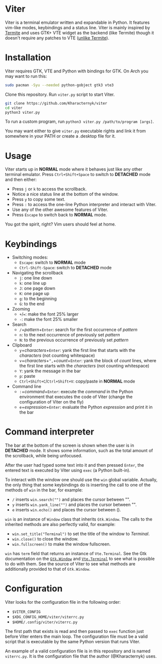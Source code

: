 # Viter
Viter is a terminal emulator written and expandable in Python. It features vim-like modes, keybindings and a status line. Viter is mainly inspired by [Termite](https://github.com/thestinger/termite) and uses GTK+ VTE widget as the backend (like Termite) though it doesn't require any patches to VTE ([unlike Termite](https://github.com/thestinger/termite#dependencies)).

# Installation
Viter requires GTK, VTE and Python with bindings for GTK. On Arch you may want to run this:
```bash
sudo pacman -Syu --needed python-gobject gtk3 vte3
```
Clone this repository. Run `viter.py` script to start Viter.
```bash
git clone https://github.com/Kharacternyk/viter
cd viter
python3 viter.py
```
To run a custom program, run `python3 viter.py /path/to/program [args]`.

You may want either to give `viter.py` executable rights and link it from somewhere in your PATH or create a .desktop file for it.

# Usage
Viter starts up in **NORMAL** mode where it behaves just like any other terminal emulator. Press `Ctrl+Shift+Space` to switch to **DETACHED** mode and then either:
- Press `j` or `k` to access the scrollback.
- Notice a nice status line at the bottom of the window.
- Press `y` to copy some text.
- Press `:` to access the one-line Python interpreter and interact with Viter.
- Use any of the other awesome features of Viter.
- Press `Escape` to switch back to **NORMAL** mode.

You got the spirit, right? Vim users should feel at home.

# Keybindings
- Switching modes:
    - `Escape`: switch to **NORMAL** mode
    - `Ctrl-Shift-Space`: switch to **DETACHED** mode
- Navigating the scrollback
    - `j`: one line down
    - `k`: one line up
    - `J`: one page down
    - `K`: one page up
    - `g`: to the beginning
    - `G`: to the end
- Zooming
    - `+`/`=`: make the font 25% larger
    - `-`: make the font 25% smaller
- Search
    - `/`+_pattern_+`Enter`: search for the first occurrence of _pattern_
    - `n`: to the next occurrence of previously set _pattern_
    - `N`: to the previous occurrence of previously set _pattern_
- Clipboard
    - `y`+_characters_+`Enter`: yank the first line that starts with the _characters_ (not counting whitespace)
    - `v`+_characters_+`",`+_count_+`Enter`: yank the block of _count_ lines, where the first line starts with the _characters_ (not counting whitespace)
    - `Y`: yank the message in the bar
    - `p`: paste
    - `Ctrl+Shift+C`/`Ctrl+Shift+V`: copy/paste in **NORMAL** mode
- Command line
    - `:`+_command_+`Enter`: execute the _command_ in the Python environment that executes the code of Viter (change the configuration of Viter on the fly)
    - `e`+_expression_+`Enter`: evaluate the Python _expression_ and print it in the bar

# Command interpreter
The bar at the bottom of the screen is shown when the user is in **DETACHED** mode. It shows some information, such as the total amount of the scrollback, while being unfocused.

After the user had typed some text into it and then pressed `Enter`, the entered text is executed by Viter using `exec` (a Python built-in).

To interact with the window one should use the `win` global variable. Actually, the only thing that some keybindings do is inserting the call to one of the methods of `win` in the bar, for example:
- `/` inserts `win.search("")` and places the cursor between "".
- `y` inserts `win.yank_line("")` and places the cursor between "".
- `e` inserts `win.echo()` and places the cursor between ().

`win` is an instance of `Window` class that inherits `Gtk.Window`. The calls to the inherited methods are also perfectly valid, for example:
- `win.set_title("Terminal")` to set the title of the window to _Terminal_.
- `win.close()` to close the window.
- `win.fullscreen()` to make the window fullscreen.

`win` has `term` field that returns an instance of `Vte.Terminal`. See the Gtk documentation on the [`Gtk.Window`](https://lazka.github.io/pgi-docs/Gtk-3.0/classes/Window.html) and [`Vte.Terminal`](https://lazka.github.io/pgi-docs/Vte-2.91/classes/Terminal.html) to see what is possible to do with them. See the source of Viter to see what methods are additionally provided to that of `Gtk.Window`.

# Configuration
Viter looks for the configuration file in the following order:
- `$VITER_CONFIG`
- `$XDG_CONFIG_HOME/viter/viterrc.py`
- `$HOME/.config/viter/viterrc.py`

The first path that exists is read and then passed to `exec` function just before Viter enters the main loop. The configuration file must be a valid script that is executable by the same Python version that runs Viter.

An example of a valid configuration file is in this repository and is named `viterrc.py`. It is the configuration file that the author (@Kharacternyk) uses.
